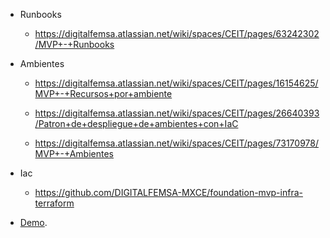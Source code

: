 - Runbooks
    - https://digitalfemsa.atlassian.net/wiki/spaces/CEIT/pages/63242302/MVP+-+Runbooks
- Ambientes

    - https://digitalfemsa.atlassian.net/wiki/spaces/CEIT/pages/16154625/MVP+-+Recursos+por+ambiente

    - https://digitalfemsa.atlassian.net/wiki/spaces/CEIT/pages/26640393/Patron+de+despliegue+de+ambientes+con+IaC

    - https://digitalfemsa.atlassian.net/wiki/spaces/CEIT/pages/73170978/MVP+-+Ambientes



- Iac
    - https://github.com/DIGITALFEMSA-MXCE/foundation-mvp-infra-terraform

- [Demo](showme.md).
